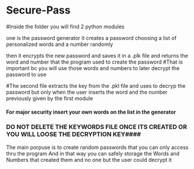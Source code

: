 # Secure-Pass
#Inside the folder you will find 2 python modules

one is the password generator
it creates a password choosing a list of personalized words and a number randomly

then it encrypts the new password and saves it in a .plk file
and returns the word and number that the program used to create the password
#That is important bc you will use those words and numbers to later decrypt the password to use

#The second file extracts the key from the .pkl file and uses to decryp the password but only when the user inserts the word and the number previously given by the first module 

#### For major security insert your own words on the list in the generator #####
### DO NOT DELETE THE KEYWORDS FILE ONCE ITS CREATED OR YOU WILL LOOSE THE DECRYPTION KEY####

The main porpuse is to create random passwords that you can only access thru the program 
And in that way you can safely storage the Words and Numbers that created them and no one but the user could decrypt it
